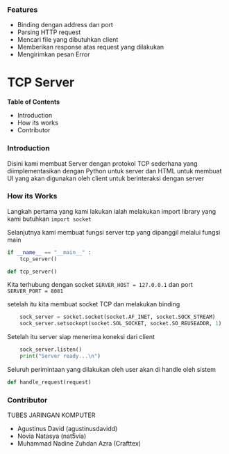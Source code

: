 ### Features
- Binding dengan address dan port
- Parsing HTTP request
- Mencari file yang dibutuhkan client
- Memberikan response atas request yang dilakukan
- Mengirimkan pesan Error

# TCP Server
**Table of Contents**
- Introduction
- How its works
- Contributor

### Introduction
Disini kami membuat Server dengan protokol TCP sederhana yang diimplementasikan dengan Python untuk server dan HTML untuk membuat UI yang akan digunakan oleh client untuk berinteraksi dengan server

### How its Works
Langkah pertama yang kami lakukan ialah melakukan import library yang kami butuhkan
`import socket`

Selanjutnya kami membuat fungsi server tcp yang dipanggil melalui fungsi main
```Python
if __name__ == "__main__" :
    tcp_server()
```

```Python
def tcp_server()
```
Kita terhubung dengan socket 
`SERVER_HOST = 127.0.0.1`
dan port
`SERVER_PORT = 8081`

setelah itu kita membuat socket TCP dan melakukan binding
```Python
    sock_server = socket.socket(socket.AF_INET, socket.SOCK_STREAM)
    sock_server.setsockopt(socket.SOL_SOCKET, socket.SO_REUSEADDR, 1)
```

Setelah itu server siap menerima koneksi dari client
```Python
    sock_server.listen()
    print("Server ready...\n")
```

Seluruh perimintaan yang dilakukan oleh user akan di handle oleh sistem
```Python
def handle_request(request)
```
### Contributor
TUBES JARINGAN KOMPUTER
* Agustinus David (agustinusdavidd)
* Novia Natasya (nat5via)
* Muhammad Nadine Zuhdan Azra (Crafttex)
